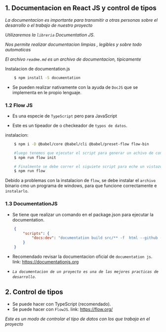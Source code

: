 ## 1. Documentacion en React JS y control de tipos
*La documentacion es importante para transmitir a otras personas sobre el desarrollo o el trabajo de nuestro proyecto*

*Utilizaremos la `libreria` _Documentation JS_*.

*Nos permite realizar documentacion limpias , legibles y sobre todo automaticas*

*El archivo `readme.md` es un archivo de documentacion, tipicamente*

Instalacion de documentation.js
```bash
    $ npm install -S documentation
```
- Se pueden realizar nativamente con la ayuda de `DocJS` que se implementa en le propio lenguaje.
### 1.2 Flow JS
* Es una especie de `TypeScript` pero para JavaScript
- Este es un tipeador de o checkeador de `typos de datos`.

instalacion: 
```bash
    $ npm i -D @babel/core @babel/cli @babel/preset-flow flow-bin

    #luego tenemos que ejecutar el script para generar un achivo de confi.
    $ npm run flow init

    # Finalmente se debe correr el siguiete script para eche un vistazo a todos los fichero si estan correctos o no
    $ npm run flow
```

Debido a problemas con la instalacion de `flow`, se debe instalar el `archivo` binario cmo un programa de windows, para que funcione correctamente e `instalarlo`.

### 1.3 DocumentationJS
- Se tiene que realizar un comando en el package.json para ejecutar la documentation.
```json
    {
        "scripts": {
            "docs:dev": "documentation build src/** -f  html --github -o docs"
        }
    }
```
- Recomendado  revisar la documentacion oficial de `documentation js`. link: https://documentationjs.org

- *`La documentacion de un proyecto es una de las mejores practicas de desarrollo`*.

## 2. Control de tipos
- Se puede hacer con TypeScript (recomendado).
- Se puede hacer con `FlowJS`. link:  https://flow.org/

*Este es un modo de controlar el tipo de datos con los que trabaja en el proyecto*
